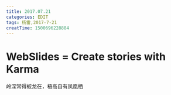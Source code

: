 ```yaml
---
title: 2017.07.21
categories: EDIT
tags: 杨雷,2017-7-21
creatTime: 1500696228884
---
```


# WebSlides = Create stories with Karma

岭深常得蛟龙在，梧高自有凤凰栖
